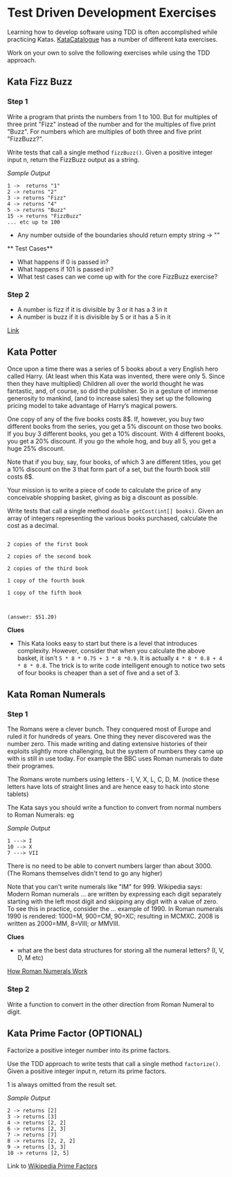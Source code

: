 # Test Driven Development Exercises

Learning how to develop software using TDD is often accomplished while practicing Katas. 
[KataCatalogue](http://codingdojo.org/cgi-bin/index.pl?KataCatalogue) has a number of different kata exercises.

Work on your own to solve the following exercises while using the TDD approach.



## Kata Fizz Buzz

### Step 1

Write a program that prints the numbers from 1 to 100. But for multiples of three print "Fizz" instead of the number and for the multiples of five print "Buzz". For numbers which are multiples of both three and five print "FizzBuzz?".

Write tests that call a single method `fizzBuzz()`. Given a positive integer input n, return the FizzBuzz output as a string.

*Sample Output*
```
1 ->  returns "1"
2 -> returns "2"
3 -> returns "Fizz"
4 -> returns "4"
5 -> returns "Buzz" 
15 -> returns "FizzBuzz"
... etc up to 100
```

* Any number outside of the boundaries should return empty string -> ""

** Test Cases**

- What happens if 0 is passed in?
- What happens if 101 is passed in?
- What test cases can we come up with for the core FizzBuzz exercise?

### Step 2

- A number is fizz if it is divisible by 3 or it has a 3 in it
- A number is buzz if it is divisible by 5 or it has a 5 in it


[Link](http://codingdojo.org/cgi-bin/index.pl?KataFizzBuzz)

## Kata Potter



Once upon a time there was a series of 5 books about a very English hero called Harry. (At least when this Kata was invented, there were only 5. Since then they have multiplied) Children all over the world thought he was fantastic, and, of course, so did the publisher. So in a gesture of immense generosity to mankind, (and to increase sales) they set up the following pricing model to take advantage of Harry’s magical powers.



One copy of any of the five books costs 8$. If, however, you buy two different books from the series, you get a 5% discount on those two books. If you buy 3 different books, you get a 10% discount. With 4 different books, you get a 20% discount. If you go the whole hog, and buy all 5, you get a huge 25% discount.



Note that if you buy, say, four books, of which 3 are different titles, you get a 10% discount on the 3 that form part of a set, but the fourth book still costs 8$.



Your mission is to write a piece of code to calculate the price of any conceivable shopping basket, giving as big a discount as possible.



Write tests that call a single method `double getCost(int[] books)`. Given an array of integers representing the various books purchased, calculate the cost as a decimal.



```

2 copies of the first book

2 copies of the second book

2 copies of the third book

1 copy of the fourth book

1 copy of the fifth book



(answer: $51.20)

```



**Clues**

- This Kata looks easy to start but there is a level that introduces complexity. However, consider that when you calculate the above basket, it isn't `5 * 8 * 0.75 + 3 * 8 *0.9`. It is actually `4 * 8 * 0.8 + 4 * 8 * 0.8`. The trick is to write code intelligent enough to notice two sets of four books is cheaper than a set of five and a set of 3.

## Kata Roman Numerals

### Step 1

The Romans were a clever bunch. They conquered most of Europe and ruled it for hundreds of years.  One thing they never discovered  was the number zero. This made writing and dating extensive histories of their exploits 
slightly more challenging, but the system of numbers they came up with is still in use today. For example the BBC uses Roman numerals to date their programes.

The Romans wrote numbers using letters - I, V, X, L, C, D, M. (notice these letters have lots of straight lines and are hence easy to hack into stone tablets)

The Kata says you should write a function to convert from normal numbers to Roman Numerals: eg

*Sample Output*
```
1 ---> I
10 --> X
7 ---> VII
```

There is no need to be able to convert numbers larger than about 3000. (The Romans themselves didn't tend to go any higher)

Note that you can't write numerals like "IM" for 999. Wikipedia says: Modern Roman numerals ... are written by expressing each digit separately starting with the left most digit and skipping any digit with a value of zero. To see this in practice, consider the ... example of 1990. In Roman numerals 1990 is rendered: 1000=M, 900=CM, 90=XC; resulting in MCMXC. 2008 is written as 2000=MM, 8=VIII; or MMVIII.

**Clues**
- what are the best data structures for storing all the numeral letters? (I, V, D, M etc)

[How Roman Numerals Work](http://www.novaroma.org/via_romana/numbers.html)

### Step 2

Write a function to convert in the other direction from Roman Numeral to digit.

## Kata Prime Factor (OPTIONAL)

Factorize a positive integer number into its prime factors.

Use the TDD approach to write tests that call a single method `factorize()`. Given a positive integer input n, return its prime factors.

1 is always omitted from the result set.

*Sample Output*
```
2 -> returns [2]
3 -> returns [3]
4 -> returns [2, 2]
6 -> returns [2, 3]
7 -> returns [7]
8 -> returns [2, 2, 2]
9 -> returns [3, 3]
10 -> returns [2, 5]
```

Link to [Wikipedia Prime Factors](https://en.wikipedia.org/wiki/Prime_factor)